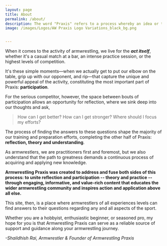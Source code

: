 ```yaml
---
layout: page
title: About
permalink: /about/
description: The word "Praxis" refers to a process whereby an idea or theory is applied in the real world. At the heart of this idea is a focus on integrating theory and practice. 
image: /images/Logos/AW Praxis Logo Variations_black_bg.png


---
```



When it comes to the activity of armwrestling, we live for the ***act itself***, whether it's a casual match at a bar, an intense practice session, or the highest levels of competition. 

It's these simple moments—when we actually get to put our elbow on the table, grip up with our opponent, and rip—that capture the unique and powerful appeal of the activity, constituting the most important part of Praxis: **participation**.


For the serious competitor, however, the space between bouts of participation allows an opportunity for reflection, where we sink deep into our thoughts and ask, 

> How can I get better? How can I get stronger? Where should I focus my efforts?

The process of finding the answers to these questions shape the majority of our training and preparation efforts, completing the other half of Praxis: **reflection, theory and understanding**. 

As armwrestlers, we are practitioners first and foremost, but we also understand that the path to greatness demands a continuous process of acquiring and applying new knowledge.


**Armwrestling Praxis was created to address  and fuse both sides of this process: to unite reflection and participation -- theory and practice -- through  engaging, informative, and value-rich content that educates the wider armwrestling community and inspires action and application above all else.** 

This site, then,  is a place where armwrestlers of all experiences levels can find  answers to their questions regarding any and all aspects of the sport. 

Whether you are a hobbyist, enthusiastic beginner, or seasoned pro, my hope for you is that Armwrestling Praxis can serve as a reliable source of support and guidance along your armwrestling journey. 

<cite>-Shaildhish Rai, Armwrestler & Founder of Armwrestling Praxis</cite>

